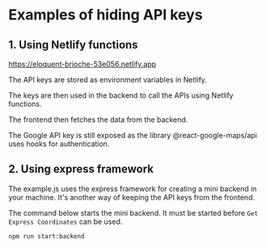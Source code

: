 # Examples of hiding API keys

## 1. Using Netlify functions

https://eloquent-brioche-53e056.netlify.app

The API keys are stored as environment variables in Netlify.

The keys are then used in the backend to call the APIs using Netlify functions.

The frontend then fetches the data from the backend.

The Google API key is still exposed as the library @react-google-maps/api uses hooks for authentication.

## 2. Using express framework

The example.js uses the express framework for creating a mini backend in your machine. It's another way of keeping the API keys from the frontend.

The command below starts the mini backend. It must be started before `Get Express Coordinates` can be used.
```
npm run start:backend
```